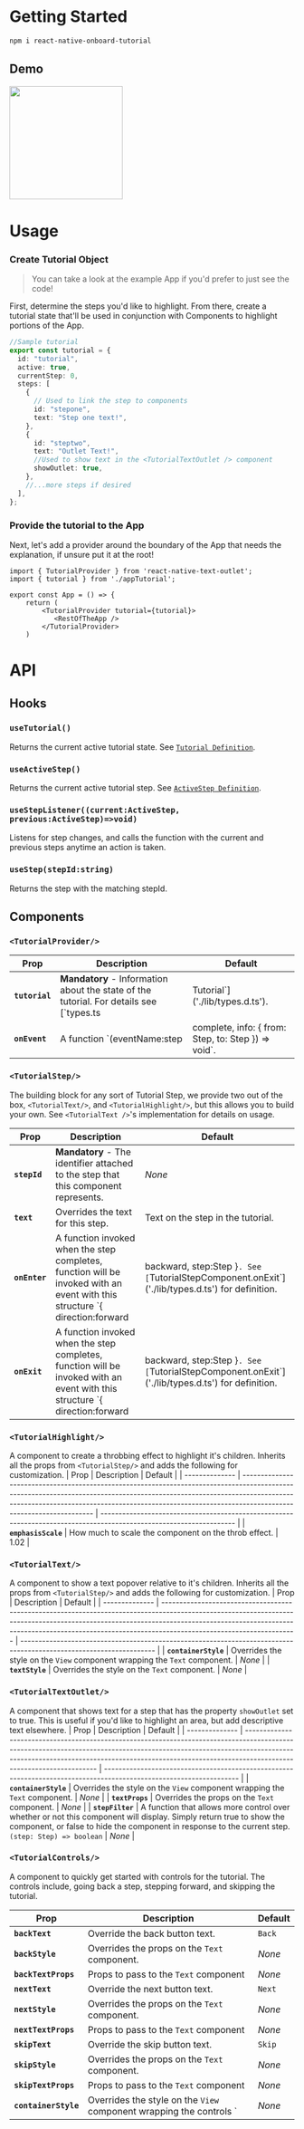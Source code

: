 # Getting Started

```sh
npm i react-native-onboard-tutorial
```

## Demo

<img src="docs/demo.gif" width="200" />

# Usage

### Create Tutorial Object

> You can take a look at the example App if you'd prefer to just see the code!

First, determine the steps you'd like to highlight. From there, create a tutorial state that'll be used in conjunction with Components to highlight portions of the App.

```ts
//Sample tutorial
export const tutorial = {
  id: "tutorial",
  active: true,
  currentStep: 0,
  steps: [
    {
      // Used to link the step to components
      id: "stepone",
      text: "Step one text!",
    },
    {
      id: "steptwo",
      text: "Outlet Text!",
      //Used to show text in the <TutorialTextOutlet /> component
      showOutlet: true,
    },
    //...more steps if desired
  ],
};
```

### Provide the tutorial to the App

Next, let's add a provider around the boundary of the App that needs the explanation, if unsure put it at the root!

```tsx
import { TutorialProvider } from 'react-native-text-outlet';
import { tutorial } from './appTutorial';

export const App = () => {
    return (
        <TutorialProvider tutorial={tutorial}>
           <RestOfTheApp />
        </TutorialProvider>
    )
```

# API

## Hooks

### `useTutorial()`

Returns the current active tutorial state. See [`Tutorial Definition`](lib/types.d.ts).

### `useActiveStep()`

Returns the current active tutorial step. See [`ActiveStep Definition`](lib/types.d.ts).

### `useStepListener((current:ActiveStep, previous:ActiveStep)=>void)`

Listens for step changes, and calls the function with the current and previous steps anytime an action is taken.

### `useStep(stepId:string)`

Returns the step with the matching stepId.

## Components

### `<TutorialProvider/>`

| Prop           | Description                                                                             | Default                                             |
| -------------- | --------------------------------------------------------------------------------------- | --------------------------------------------------- |
| **`tutorial`** | **Mandatory** - Information about the state of the tutorial. For details see [`types.ts | Tutorial`]('./lib/types.d.ts').                     | _None_ |
| **`onEvent`**  | A function `(eventName:step                                                             | complete, info: { from: Step, to: Step }) => void`. | _None_ |

### `<TutorialStep/>`

The building block for any sort of Tutorial Step, we provide two out of the box, `<TutorialText/>`, and `<TutorialHighlight/>`, but this allows you to build your own. See `<TutorialText />`'s implementation for details on usage.

| Prop          | Description                                                                                                                 | Default                                                                                          |
| ------------- | --------------------------------------------------------------------------------------------------------------------------- | ------------------------------------------------------------------------------------------------ |
| **`stepId`**  | **Mandatory** - The identifier attached to the step that this component represents.                                         | _None_                                                                                           |
| **`text`**    | Overrides the text for this step.                                                                                           | Text on the step in the tutorial.                                                                |
| **`onEnter`** | A function invoked when the step completes, function will be invoked with an event with this structure `{ direction:forward | backward, step:Step }`. See [`TutorialStepComponent.onExit`]('./lib/types.d.ts') for definition. | _None_ |
| **`onExit`**  | A function invoked when the step completes, function will be invoked with an event with this structure `{ direction:forward | backward, step:Step }`. See [`TutorialStepComponent.onExit`]('./lib/types.d.ts') for definition. | _None_ |

### `<TutorialHighlight/>`

A component to create a throbbing effect to highlight it's children. Inherits all the props from `<TutorialStep/>` and adds the following for customization.
| Prop | Description | Default |
| -------------- | ------------------------------------------------------------------------------------------------------------------------------------------------------------------------------------------------------------------------------------------------------------------------------- | ------------------------------------------------------------------------------------------------------------------- |
| **`emphasisScale`** | How much to scale the component on the throb effect. | 1.02 |

### `<TutorialText/>`

A component to show a text popover relative to it's children. Inherits all the props from `<TutorialStep/>` and adds the following for customization.
| Prop | Description | Default |
| -------------- | ------------------------------------------------------------------------------------------------------------------------------------------------------------------------------------------------------------------------------------------------------------------------------- | ------------------------------------------------------------------------------------------------------------------- |
| **`containerStyle`** | Overrides the style on the `View` component wrapping the `Text` component. | _None_ |
| **`textStyle`** | Overrides the style on the `Text` component. | _None_ |

### `<TutorialTextOutlet/>`

A component that shows text for a step that has the property `showOutlet` set to true. This is useful if you'd like to highlight an area, but add descriptive text elsewhere.
| Prop | Description | Default |
| -------------- | ------------------------------------------------------------------------------------------------------------------------------------------------------------------------------------------------------------------------------------------------------------------------------- | ------------------------------------------------------------------------------------------------------------------- |
| **`containerStyle`** | Overrides the style on the `View` component wrapping the `Text` component. | _None_ |
| **`textProps`** | Overrides the props on the `Text` component. | _None_ |
| **`stepFilter`** | A function that allows more control over whether or not this component will display. Simply return true to show the component, or false to hide the component in response to the current step. `(step: Step) => boolean` | _None_ |

### `<TutorialControls/>`

A component to quickly get started with controls for the tutorial. The controls include, going back a step, stepping forward, and skipping the tutorial.

| Prop                 | Description                                                         | Default |
| -------------------- | ------------------------------------------------------------------- | ------- |
| **`backText`**       | Override the back button text.                                      | `Back`  |
| **`backStyle`**      | Overrides the props on the `Text` component.                        | _None_  |
| **`backTextProps`**  | Props to pass to the `Text` component                               | _None_  |
| **`nextText`**       | Override the next button text.                                      | `Next`  |
| **`nextStyle`**      | Overrides the props on the `Text` component.                        | _None_  |
| **`nextTextProps`**  | Props to pass to the `Text` component                               | _None_  |
| **`skipText`**       | Override the skip button text.                                      | `Skip`  |
| **`skipStyle`**      | Overrides the props on the `Text` component.                        | _None_  |
| **`skipTextProps`**  | Props to pass to the `Text` component                               | _None_  |
| **`containerStyle`** | Overrides the style on the `View` component wrapping the controls ` | _None_  |
